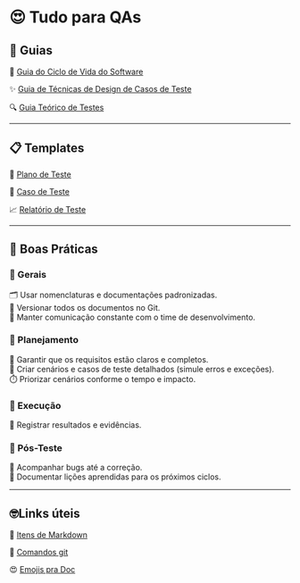 # 😍 Tudo para QAs  

## 🧭 Guias

🔄 [Guia do Ciclo de Vida do Software](./arquivos/guias/stlc.md)  

✨ [Guia de Técnicas de Design de Casos de Teste](./arquivos/guias/test_design.md)

🔍 [Guia Teórico de Testes](./arquivos/guias/testes_a_z.md)

---

## 📋 Templates 

🧪 [Plano de Teste](./arquivos/templates/Plano_de_teste.md)  

🧩 [Caso de Teste](./arquivos/templates/Caso_de_teste.md)  

📈 [Relatório de Teste](./arquivos/templates/relatorio.md)  

---

## 🧩 Boas Práticas

### 🧷 Gerais
🗂️ Usar nomenclaturas e documentações padronizadas.  
💾 Versionar todos os documentos no Git.  
💬 Manter comunicação constante com o time de desenvolvimento.

### 🧠 Planejamento
🧩 Garantir que os requisitos estão claros e completos.  
📝 Criar cenários e casos de teste detalhados (simule erros e exceções).  
⏱️ Priorizar cenários conforme o tempo e impacto.

### 🧪 Execução
📸 Registrar resultados e evidências.

### 🔁 Pós-Teste
🐞 Acompanhar bugs até a correção.  
📘 Documentar lições aprendidas para os próximos ciclos.

---

## 🤓Links úteis

👾 [Itens de Markdown](./arquivos/links_uteis/markdown-cheatsheet.md)  

📄 [Comandos git](./arquivos/links_uteis/git-cheatsheet.md)  

😍 [Emojis pra Doc](./arquivos/links_uteis/icones.md)
